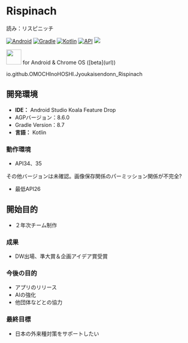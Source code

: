 # Rispinach
読み：リスピニッチ

[![Android](https://custom-icon-badges.herokuapp.com/badge/Android-3CDA84.svg?logo=android&logoColor=white)]()
[![Gradle](https://custom-icon-badges.herokuapp.com/badge/Gradle-02303a.svg?logo=Gradle&logoColor=white)]()
[![Kotlin](https://custom-icon-badges.herokuapp.com/badge/Kotlin-A97BFF.svg?logo=Kotlin&logoColor=white)]()
[![API](https://img.shields.io/badge/API-26%2B-brightgreen.svg?style=flat)](https://android-arsenal.com/api?level=26)
<img src="https://img.shields.io/badge/-JetPackCompese-FFCC33.svg?logo=android&style=popout">

<a href="https://play.google.com/store/apps/details?id=com.github.shadowsocks">
<img src="https://play.google.com/intl/en_us/badges/images/generic/en-play-badge.png" height="40"></a>
for Android & Chrome OS ([beta](url))  


io.github.OMOCHInoHOSHI.Jyoukaisendonn_Rispinach


## 開発環境
 - **IDE：** Android Studio Koala Feature Drop
 - AGPバージョン：8.6.0
 - Gradle Version：8.7
 - **言語：** Kotlin

### 動作環境
 - API34、35

 その他バージョンは未確認。画像保存関係のパーミッション関係が不完全?
 
 - 最低API26

## 開始目的
 - ２年次チーム制作

### 成果
 - DW出場、準大賞＆企画アイデア賞受賞

### 今後の目的
 - アプリのリリース
 - AIの強化
 - 他団体などとの協力

### 最終目標
 - 日本の外来種対策をサポートしたい
